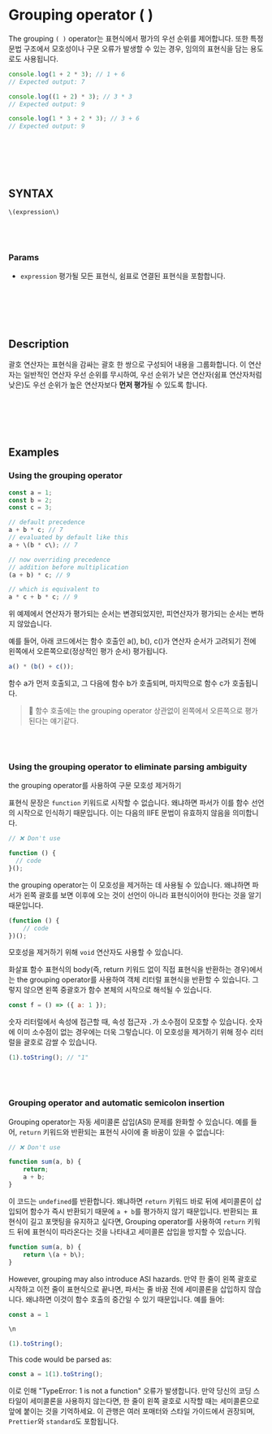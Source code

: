 # Grouping operator ( )

The grouping `( )` operator는 표현식에서 평가의 우선 순위를 제어합니다. 또한 특정 문법 구조에서 모호성이나 구문 오류가 발생할 수 있는 경우, 임의의 표현식을 담는 용도로도 사용됩니다.

```js
console.log(1 + 2 * 3); // 1 + 6
// Expected output: 7

console.log((1 + 2) * 3); // 3 * 3
// Expected output: 9

console.log(1 * 3 + 2 * 3); // 3 + 6
// Expected output: 9
```

<br/>
<br/>
<br/>
<br/>

## SYNTAX

```js
\(expression\)
```

<br/>
<br/>

### Params

-   `expression`
    평가될 모든 표현식, 쉼표로 연결된 표현식을 포함합니다.

<br/>
<br/>
<br/>
<br/>

## Description

괄호 연산자는 표현식을 감싸는 괄호 한 쌍으로 구성되어 내용을 그룹화합니다. 이 연산자는 일반적인 연산자 우선 순위를 무시하여, 우선 순위가 낮은 연산자(쉼표 연산자처럼 낮은)도 우선 순위가 높은 연산자보다 **먼저 평가**될 수 있도록 합니다.

<br/>
<br/>
<br/>
<br/>

## Examples

### Using the grouping operator

```js
const a = 1;
const b = 2;
const c = 3;

// default precedence
a + b * c; // 7
// evaluated by default like this
a + \(b * c\); // 7

// now overriding precedence
// addition before multiplication
(a + b) * c; // 9

// which is equivalent to
a * c + b * c; // 9
```

위 예제에서 연산자가 평가되는 순서는 변경되었지만, 피연산자가 평가되는 순서는 변하지 않았습니다.

예를 들어, 아래 코드에서는 함수 호출인 a(), b(), c()가 연산자 순서가 고려되기 전에 왼쪽에서 오른쪽으로(정상적인 평가 순서) 평가됩니다.

```js
a() * (b() + c());
```

함수 a가 먼저 호출되고, 그 다음에 함수 b가 호출되며, 마지막으로 함수 c가 호출됩니다.

> 🤔 함수 호출에는 the grouping operator 상관없이 왼쪽에서 오른쪽으로 평가된다는 얘기같다.

<br/>
<br/>

### Using the grouping operator to eliminate parsing ambiguity

the grouping operator를 사용하여 구문 모호성 제거하기

표현식 문장은 `function` 키워드로 시작할 수 없습니다. 왜냐하면 파서가 이를 함수 선언의 시작으로 인식하기 때문입니다. 이는 다음의 IIFE 문법이 유효하지 않음을 의미합니다.

```js
// ❌ Don't use

function () {
  // code
}();
```

the grouping operator는 이 모호성을 제거하는 데 사용될 수 있습니다. 왜냐하면 파서가 왼쪽 괄호를 보면 이후에 오는 것이 선언이 아니라 표현식이어야 한다는 것을 알기 때문입니다.

```js
(function () {
    // code
})();
```

모호성을 제거하기 위해 `void` 연산자도 사용할 수 있습니다.

화살표 함수 표현식의 body(즉, return 키워드 없이 직접 표현식을 반환하는 경우)에서는 the grouping operator를 사용하여 객체 리터럴 표현식을 반환할 수 있습니다. 그렇지 않으면 왼쪽 중괄호가 함수 본체의 시작으로 해석될 수 있습니다.

```js
const f = () => ({ a: 1 });
```

숫자 리터럴에서 속성에 접근할 때, 속성 접근자 `.`가 소수점이 모호할 수 있습니다. 숫자에 이미 소수점이 없는 경우에는 더욱 그렇습니다. 이 모호성을 제거하기 위해 정수 리터럴을 괄호로 감쌀 수 있습니다.

```js
(1).toString(); // "1"
```

<br/>
<br/>

### Grouping operator and automatic semicolon insertion

Grouping operator는 자동 세미콜론 삽입(ASI) 문제를 완화할 수 있습니다. 예를 들어, `return` 키워드와 반환되는 표현식 사이에 줄 바꿈이 있을 수 없습니다:

```js
// ❌ Don't use

function sum(a, b) {
    return;
    a + b;
}
```

이 코드는 `undefined`를 반환합니다. 왜냐하면 `return` 키워드 바로 뒤에 세미콜론이 삽입되어 함수가 즉시 반환되기 때문에 `a + b`를 평가하지 않기 때문입니다. 반환되는 표현식이 길고 포맷팅을 유지하고 싶다면, Grouping operator를 사용하여 `return` 키워드 뒤에 표현식이 따라온다는 것을 나타내고 세미콜론 삽입을 방지할 수 있습니다.

```js
function sum(a, b) {
    return \(a + b\);
}
```

However, grouping may also introduce ASI hazards. 만약 한 줄이 왼쪽 괄호로 시작하고 이전 줄이 표현식으로 끝나면, 파서는 줄 바꿈 전에 세미콜론을 삽입하지 않습니다. 왜냐하면 이것이 함수 호출의 중간일 수 있기 때문입니다. 예를 들어:

```js
const a = 1

\n

(1).toString();
```

This code would be parsed as:

```js
const a = 1(1).toString();
```

이로 인해 "TypeError: 1 is not a function" 오류가 발생합니다. 만약 당신의 코딩 스타일이 세미콜론을 사용하지 않는다면, 한 줄이 왼쪽 괄호로 시작할 때는 세미콜론으로 앞에 붙이는 것을 기억하세요. 이 관행은 여러 포매터와 스타일 가이드에서 권장되며, `Prettier`와 `standard`도 포함됩니다.
